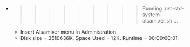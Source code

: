 * >>>>>>>>> Running inst-std-system-alsamixer.sh ...
  * Insert Alsamixer menu in Administration.
  * Disk size = 3510636K. Space Used = 12K. Runtime = 00:00:00:01.
